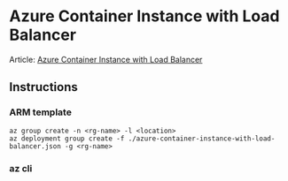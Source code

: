 # Azure Container Instance with Load Balancer

Article: [Azure Container Instance with Load Balancer]()

## Instructions

### ARM template
```
az group create -n <rg-name> -l <location>
az deployment group create -f ./azure-container-instance-with-load-balancer.json -g <rg-name>
```

### az cli